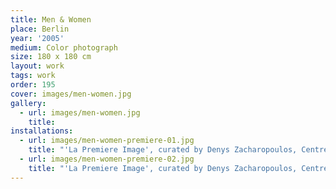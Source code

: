 ```yaml
---
title: Men & Women
place: Berlin
year: '2005'
medium: Color photograph
size: 180 x 180 cm
layout: work
tags: work
order: 195
cover: images/men-women.jpg
gallery:
  - url: images/men-women.jpg
    title:
installations:
  - url: images/men-women-premiere-01.jpg
    title: "'La Premiere Image', curated by Denys Zacharopoulos, Centre Régional d'Art Contemporain Languedoc Roussilon, Sète, (C.R.A.C.)"
  - url: images/men-women-premiere-02.jpg
    title: "'La Premiere Image', curated by Denys Zacharopoulos, Centre Régional d'Art Contemporain Languedoc Roussilon, Sète, (C.R.A.C.)"
---
```

